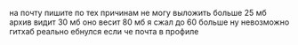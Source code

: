 на почту пишите по тех причинам не могу выложить больше 25 мб архив видит 30 мб
оно весит 80 мб я сжал до 60 больше ну невозможно гитхаб реально ебнулся если че почта в профиле 
